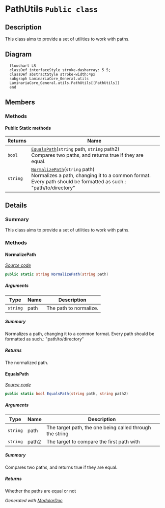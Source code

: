 # PathUtils `Public class`

## Description
This class aims to provide a set of utilities to work with paths.

## Diagram
```mermaid
  flowchart LR
  classDef interfaceStyle stroke-dasharray: 5 5;
  classDef abstractStyle stroke-width:4px
  subgraph LaminariaCore_General.utils
  LaminariaCore_General.utils.PathUtils[[PathUtils]]
  end
```

## Members
### Methods
#### Public Static methods
| Returns | Name |
| --- | --- |
| `bool` | [`EqualsPath`](#equalspath)(`string` path, `string` path2)<br>Compares two paths, and returns true if they are equal. |
| `string` | [`NormalizePath`](#normalizepath)(`string` path)<br>Normalizes a path, changing it to a common format.<br>            Every path should be formatted as such.: "path/to/directory" |

## Details
### Summary
This class aims to provide a set of utilities to work with paths.

### Methods
#### NormalizePath
[*Source code*](https://github.com///blob//C#/LaminariaCore-General/utils/PathUtils.cs#L19)
```csharp
public static string NormalizePath(string path)
```
##### Arguments
| Type | Name | Description |
| --- | --- | --- |
| `string` | path | The path to normalize. |

##### Summary
Normalizes a path, changing it to a common format.
            Every path should be formatted as such.: "path/to/directory"

##### Returns
The normalized path.

#### EqualsPath
[*Source code*](https://github.com///blob//C#/LaminariaCore-General/utils/PathUtils.cs#L19)
```csharp
public static bool EqualsPath(string path, string path2)
```
##### Arguments
| Type | Name | Description |
| --- | --- | --- |
| `string` | path | The target path, the one being called through the string |
| `string` | path2 | The target to compare the first path with |

##### Summary
Compares two paths, and returns true if they are equal.

##### Returns
Whether the paths are equal or not

*Generated with* [*ModularDoc*](https://github.com/hailstorm75/ModularDoc)
